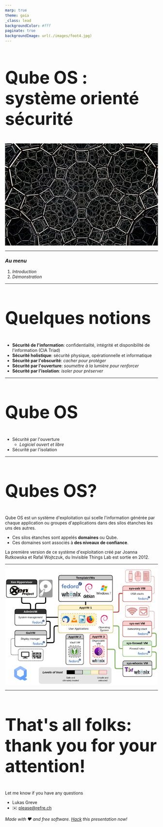 ```yaml
---
marp: true
theme: gaia
_class: lead
backgroundColor: #fff
paginate: true
backgroundImage: url(./images/foot4.jpg)
---
```


<!-- _paginate: -->

<style scoped> h2{ font-size: 400%; font-weight: }</style>

## Qube OS : système orienté sécurité

<!-- _backgroundImage:  -->
<!-- _color: white  -->
<!-- _paginate: -->

![bg 100%](./images/recursive.jpg)

---

<style scoped> { font-size: 350%; }</style>

### *Au menu*

1. *Introduction*
2. *Démonstration*

---

## Quelques notions
- **Sécurité de l'information**: confidentialité, intégrité et disponibilité de l'information (CIA Triad)
- **Sécurité holistique**: sécurité physique, opérationnelle et informatique
- **Sécurité par l'obscurité**: *cacher pour protéger*
- **Sécurité par l'ouverture**: *soumettre à la lumière pour renforcer*
- **Sécurité par l'isolation**: *isoler pour préserver*

---

<style scoped> { font-size: 400%; }</style>


## Qube OS

* Sécurité par l'ouverture
  * *Logiciel ouvert et libre*
* Sécurité par l'isolation

---

## Qubes OS?

Qube OS est un système d'exploitation qui scelle l'information générée par chaque application ou groupes d'applications dans des silos étanches les uns des autres.

* Ces silos étanches sont appelés **domaines** ou Qube.
* Ces domaines sont associés à **des niveaux de confiance**.

La première version de ce système d'exploitation créé par Joanna Rutkowska et Rafal Wojtczuk, du Invisible Things Lab est sortie en 2012.

---

![bg 70%](./images/qubes-trust-level-architecture.png)

---

## That's all folks: thank you for your attention!

Let me know if you have any questions

* Lukas Greve
* :envelope: please@refre.ch


*Made with :heart: and free software. [Hack](https://github.com/luzeal/publications/blob/master/virtualization.md) this presentation now!*
